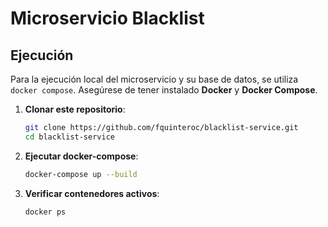 # Microservicio Blacklist


## Ejecución

Para la ejecución local del microservicio y su base de datos, se utiliza `docker compose`. Asegúrese de tener instalado **Docker** y **Docker Compose**.

1. **Clonar este repositorio**:
   ```bash
   git clone https://github.com/fquinteroc/blacklist-service.git
   cd blacklist-service
   ```
2. **Ejecutar docker-compose**:
   ```bash
   docker-compose up --build 
   ```

3. **Verificar contenedores activos**:
   ```bash
   docker ps
   ```

